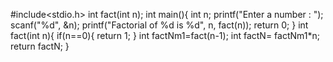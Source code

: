 #include<stdio.h>
int fact(int n);
int main(){
int n;
printf("Enter a number :  ");
scanf("%d", &n);
printf("Factorial of %d is %d", n, fact(n));
return 0;
}
int fact(int n){
if(n==0){
return 1;
}
int factNm1=fact(n-1);
int factN= factNm1*n;
return factN;
}
